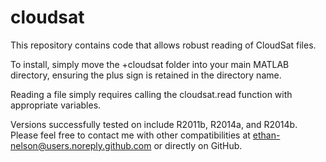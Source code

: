 cloudsat
==============
This repository contains code that allows robust reading of CloudSat files.

To install, simply move the +cloudsat folder into your main MATLAB directory, ensuring the plus sign is retained in the directory name.

Reading a file simply requires calling the cloudsat.read function with appropriate variables.

Versions successfully tested on include R2011b, R2014a, and R2014b. Please feel free to contact me with other compatibilities at ethan-nelson@users.noreply.github.com or directly on GitHub.

